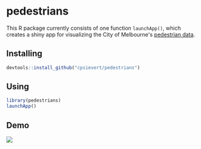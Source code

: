 # pedestrians

This R package currently consists of one function `launchApp()`, which creates a shiny app for visualizing the City of Melbourne's [pedestrian data](http://www.pedestrian.melbourne.vic.gov.au/). 


## Installing 

```r
devtools::install_github("cpsievert/pedestrians")
```

## Using

```r
library(pedestrians)
launchApp()
```

## Demo

![](pedestrians.gif)

